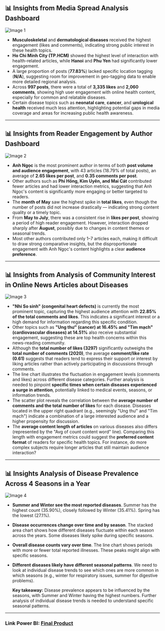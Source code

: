## 📊 Insights from Media Spread Analysis Dashboard

![Image 1](https://github.com/user-attachments/assets/36a78d4f-e3a4-4032-a3d4-6afc25cf97ca)

- **Musculoskeletal** and **dermatological diseases** received the highest engagement (likes and comments), indicating strong public interest in these health topics.
- **Ho Chi Minh City (TP.HCM)** showed the highest level of interaction with health-related articles, while **Hanoi** and **Phu Yen** had significantly lower engagement.
- A large proportion of posts (**77.83%**) lacked specific location tagging (**N/A**), suggesting room for improvement in geo-tagging data to enable more detailed regional analysis.
- Across **997 posts**, there were a total of **3,335 likes** and **2,060 comments**, showing high user engagement with online health content, especially for common and relatable diseases.
- Certain disease topics such as **neonatal care**, **cancer**, and **urological health** received much less attention, highlighting potential gaps in media coverage and areas for increasing public health awareness.

---

## 📊 Insights from Reader Engagement by Author Dashboard

![Image 2](https://github.com/user-attachments/assets/da366add-33a2-4d89-8810-ceb703daf9bd)

- **Anh Ngọc** is the most prominent author in terms of both **post volume and audience engagement**, with 43 articles (18.79% of total posts), an average of **2.65 likes per post**, and **0.35 comments per post**.
- Other authors such as **Phi Hồng, Kim Uyên, and Mai Cát** contributed fewer articles and had lower interaction metrics, suggesting that Anh Ngọc's content is significantly more engaging or better targeted to readers.
- The **month of May** saw the highest spike in **total likes**, even though the number of posts did not increase drastically — indicating strong content quality or a timely topic.
- From **May to July**, there was a consistent rise in **likes per post**, showing a period of high reader engagement. However, interaction dropped sharply after **August**, possibly due to changes in content themes or seasonal trends.
- Most other authors contributed only 1–7 articles each, making it difficult to draw strong comparative insights, but the disproportionate engagement with Anh Ngọc's content highlights a clear **audience preference**.

---

## 📊 Insights from Analysis of Community Interest in Online News Articles about Diseases

![Image 3](https://github.com/user-attachments/assets/17b52fc8-0575-4adb-990b-fa945e027edf)

- **"Nhi So sinh" (congenital heart defects)** is currently the most prominent topic, capturing the highest audience attention with **22.85% of the total comments and likes**. This indicates a significant interest or a high demand for information regarding this specific condition.
- Other topics such as **"Ung thư" (cancer) at 16.45% and "Tim mạch" (cardiovascular diseases) at 14.51%** also receive substantial engagement, suggesting these are top health concerns within this news-reading community.
- Although the **total number of likes (3297)** significantly outweighs the **total number of comments (2020)**, the average **comment/like rate (0.61)** suggests that readers tend to express their support or interest by liking articles rather than actively participating in discussions through comments.
- The line chart illustrates the fluctuation in engagement levels (comments and likes) across different disease categories. Further analysis is needed to pinpoint **specific times when certain diseases experienced a surge in attention**, potentially linked to medical events, seasons, or information trends.
- The scatter plot reveals the correlation between the **average number of comments and the total number of likes** for each disease. Diseases located in the upper right quadrant (e.g., seemingly "Ung thư" and "Tim mạch") indicate a combination of a large interested audience and a higher propensity for discussion.
- The **average content length of articles** on various diseases also differs (represented by the "Avg of count content word" line). Comparing this length with engagement metrics could suggest the **preferred content format** of readers for specific health topics. For instance, do more complex subjects require longer articles that still maintain audience interaction?

---

## 📊 Insights Analysis of Disease Prevalence Across 4 Seasons in a Year

![Image 4](https://github.com/user-attachments/assets/f93e611e-bb83-4273-9ae4-5ffe2776befc)

- **Summer and Winter see the most reported diseases**. Summer has the highest count (35.90%), closely followed by Winter (35.41%). Spring has the lowest (27.1%).
- **Disease occurrences change over time and by season**. The stacked area chart shows how different diseases fluctuate within each season across the years. Some diseases likely spike during specific seasons.
- **Overall disease counts vary over time**. The line chart shows periods with more or fewer total reported illnesses. These peaks might align with specific seasons.
- **Different diseases likely have different seasonal patterns**. We need to look at individual disease trends to see which ones are more common in which seasons (e.g., winter for respiratory issues, summer for digestive problems).
  
  **Key takeaway:** Disease prevalence appears to be influenced by the seasons, with Summer and Winter having the highest numbers. Further analysis of individual disease trends is needed to understand specific seasonal patterns.

---

### Link Power BI: [Final Product](https://github.com/thanhthao2004/Data_Engineer_VnExpress/blob/main/Final_product.pbix)
